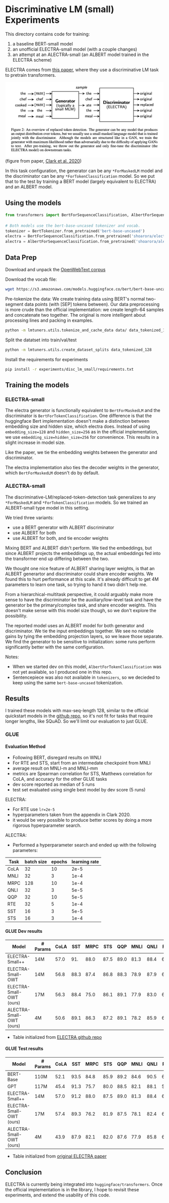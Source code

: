 # Discriminative LM (small) Experiments

This directory contains code for training:

1. a baseline BERT-small model
2. an unofficial ELECTRA-small model (with a couple changes)
3. an attempt at an ALECTRA-small (an ALBERT model trained in the ELECTRA scheme)

ELECTRA comes from [this paper](https://openreview.net/pdf?id=r1xMH1BtvB),
where they use a discriminative LM task to pretrain transformers.

![electra task diagram](/assets/electra.png)
(figure from paper, [Clark et al. 2020](https://openreview.net/pdf?id=r1xMH1BtvB))

In this task configuration, the generator can be any `*ForMaskedLM` model and the discriminator can be any `*ForTokenClassification` model.  So we put that to the test by training a BERT model (largely equivalent to ELECTRA) and an ALBERT model.

## Using the models
```python
from transformers import BertForSequenceClassification, AlbertForSequenceClassification, BertTokenizer

# Both models use the bert-base-uncased tokenizer and vocab.
tokenizer = BertTokenizer.from_pretrained('bert-base-uncased')
electra = BertForSequenceClassification.from_pretrained('shoarora/electra-small-owt')
alectra = AlbertForSequenceClassification.from_pretrained('shoarora/alectra-small-owt')
```

## Data Prep
Download and unpack the [OpenWebText corpus](https://skylion007.github.io/OpenWebTextCorpus/)

Download the vocab file:
```sh
wget https://s3.amazonaws.com/models.huggingface.co/bert/bert-base-uncased-vocab.txt
```

Pre-tokenize the data:
We create training data using BERT's normal two-segment data points (with \[SEP\] tokens between).
Our data preprocessing is more crude than the official implementation: we create length-64 samples and concatenate two together.
The original is more intelligent about processing lines and packing in examples.
```sh
python -m lmtuners.utils.tokenize_and_cache_data data/ data_tokenized_128/ --tokenizer_path bert-base-uncased-vocab.txt --max_length=64
```

Split the datatset into train/val/test
```sh
python -m lmtuners.utils.create_dataset_splits data_tokenized_128
```

Install the requirements for experiments
```sh
pip install -r experiments/disc_lm_small/requirements.txt
```

## Training the models

### ELECTRA-small

The electra generator is functionally equivalent to `BertForMaskedLM` and the discriminator is `BertForTokenClassification`.
One difference is that the huggingface Bert implementation doesn't make a distinction between embedding size and hidden size,
which electra does.  Instead of using `embedding_size=128` and `hidden_size=256` as in the official implementation,
we use `embedding_size=hidden_size=256` for convenience.  This results in a slight increase in model size.

Like the paper, we tie the embedding weights between the generator and discriminator.

The electra implementation also ties the decoder weights in the generator, which `BertForMaskedLM` doesn't do by default.

### ALECTRA-small

The discriminative-LM/replaced-token-detection task generalizes to any `*ForMaskedLM` and `*ForTokenClassification` models.  So we trained an ALBERT-small type model in this setting.

We tried three variants:
- use a BERT generator with ALBERT discriminator
- use ALBERT for both
- use ALBERT for both, and tie encoder weights

Mixing BERT and ALBERT didn't perform.  We tied the embeddings, but since ALBERT
projects the embeddings up, the actual embeddings fed into the transformer end up differing
between the two.

We thought one nice feature of ALBERT sharing layer weights, is that an ALBERT generartor and
discriminator could share encoder weights.  We found this to hurt performance at this scale.
It's already difficult to get 4M parameters to learn one task, so trying to hand it two
didn't help me.

From a hierarchical-multitask perspective, it could arguably make more sense to have
the discriminator be the auxiliary/low-level task and have the generator be the primary/complex task,
and share encoder weights.  This doesn't make sense with this model size though, so we don't explore
the possibility.

The reported model uses an ALBERT model for both generator and discriminator.
We tie the input embeddings together.  We see no notable gains by tying the embedding
projection layers, so we leave those separate.  We find the generator to be sensitive
to initialization: some runs perform significantly better with the same configuration.


Notes:
 - When we started dev on this model, `AlbertForTokenClassification` was not yet available, so I
    produced one in this repo.
 - Sentencepiece was also not available in `tokenizers`, so we decieded to keep using the same
    `bert-base-uncased` tokenization.


## Results

I trained these models with max-seq-length 128, similar to the official quickstart models
in the [github repo](https://github.com/google-research/electra), so it's not fit for tasks
that require longer lengths, like SQuAD.  So we'll limit our evaluation to just GLUE.

### GLUE

#### Evaluation Method
- Following BERT, disregard results on WNLI
- For RTE and STS, start from an intermedate checkpoint from MNLI
- average result on MNLI-m and MNLI-mm
- metrics are Spearman correlation for STS, Matthews correlation for CoLA, and accuracy for the
other GLUE tasks
- dev score reported as median of 5 runs
- test set evaluated using single best model by dev score (5 runs)

ELECTRA:
-  For RTE use `lr=2e-5`
-  hyperparameters taken from the appendix in Clark 2020.
-  it would be very possible to produce better scores by doing a more rigorous hyperparameter search.

ALECTRA:
- Performed a hyperparameter search and ended up with the following parameters:

| Task   | batch size | epochs | learning rate |
| ---    | ---        | ---    | ---           |
| CoLA   | 32         | 10     | 2e-5          |
| MNLI   | 32         | 3      | 1e-4          |
| MRPC   | 128        | 10     | 1e-4          |
| QNLI   | 32         | 3      | 5e-5          |
| QQP    | 32         | 10     | 5e-5          |
| RTE    | 32         | 5      | 1e-4          |
| SST    | 16         | 3      | 5e-5          |
| STS    | 16         | 3      | 1e-4          |



#### GLUE Dev results
| Model                    | # Params | CoLA | SST | MRPC | STS  | QQP  | MNLI | QNLI | RTE |
| ---                      | ---      | ---  | --- | ---  | ---  | ---  | ---  | ---  | --- |
| ELECTRA-Small++          | 14M      | 57.0 | 91. | 88.0 | 87.5 | 89.0 | 81.3 | 88.4 | 66.7|
| ELECTRA-Small-OWT        | 14M      | 56.8 | 88.3| 87.4 | 86.8 | 88.3 | 78.9 | 87.9 | 68.5|
| ELECTRA-Small-OWT (ours) | 17M      | 56.3 | 88.4| 75.0 | 86.1 | 89.1 | 77.9 | 83.0 | 67.1|
| ALECTRA-Small-OWT (ours) |  4M      | 50.6 | 89.1| 86.3 | 87.2 | 89.1 | 78.2 | 85.9 | 69.6|

- Table initialized from [ELECTRA github repo](https://github.com/google-research/electra)

#### GLUE Test results
| Model                    | # Params | CoLA | SST | MRPC | STS  | QQP  | MNLI | QNLI | RTE |
| ---                      | ---      | ---  | --- | ---  | ---  | ---  | ---  | ---  | --- |
| BERT-Base                | 110M     | 52.1 | 93.5| 84.8 | 85.9 | 89.2 | 84.6 | 90.5 | 66.4|
| GPT                      | 117M     | 45.4 | 91.3| 75.7 | 80.0 | 88.5 | 82.1 | 88.1 | 56.0|
| ELECTRA-Small++          | 14M      | 57.0 | 91.2| 88.0 | 87.5 | 89.0 | 81.3 | 88.4 | 66.7|
| ELECTRA-Small-OWT (ours) | 17M      | 57.4 | 89.3| 76.2 | 81.9 | 87.5 | 78.1 | 82.4 | 68.1|
| ALECTRA-Small-OWT (ours) |  4M      | 43.9 | 87.9| 82.1 | 82.0 | 87.6 | 77.9 | 85.8 | 67.5|

- Table initialized from [original ELECTRA paper](https://openreview.net/pdf?id=r1xMH1BtvB)

## Conclusion
ELECTRA is currently being integrated into `huggingface/transformers`.  Once the official implementation
is in the library, I hope to revisit these experiments, and extend the usability of this code.
